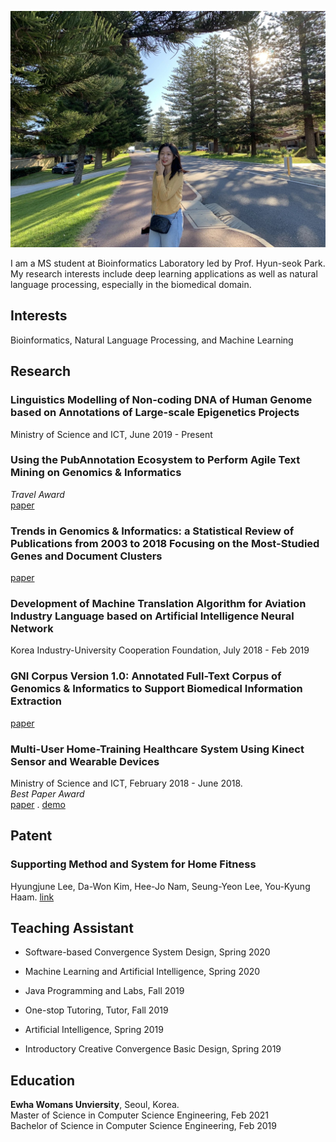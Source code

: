 ![Image](./img/main.png)

I am a MS student at Bioinformatics Laboratory led by Prof. Hyun-seok Park.   
My research interests include deep learning applications as well as natural language processing, especially in the biomedical domain.

## Interests

Bioinformatics, Natural Language Processing, and Machine Learning

## Research

### Linguistics Modelling of Non-coding DNA of Human Genome based on Annotations of Large-scale Epigenetics Projects 
Ministry of Science and ICT, June 2019 - Present

### Using the PubAnnotation Ecosystem to Perform Agile Text Mining on Genomics & Informatics
*Travel Award*  
[paper](https://genominfo.org/upload/pdf/gi-2020-18-2-e13.pdf)

### Trends in Genomics & Informatics: a Statistical Review of Publications from 2003 to 2018 Focusing on the Most-Studied Genes and Document Clusters
[paper](https://genominfo.org/upload/pdf/gi-2019-17-3-e25.pdf)

### Development of Machine Translation Algorithm for Aviation Industry Language based on Artificial Intelligence Neural Network 
Korea Industry-University Cooperation Foundation, July 2018 - Feb 2019

### GNI Corpus Version 1.0: Annotated Full-Text Corpus of Genomics & Informatics to Support Biomedical Information Extraction
[paper](https://genominfo.org/upload/pdf/gi-2018-16-3-75.pdf) 

### Multi-User Home-Training Healthcare System Using Kinect Sensor and Wearable Devices 
Ministry of Science and ICT, February 2018 - June 2018.  
*Best Paper Award*   
[paper](https://drive.google.com/file/d/1UOr8o4n1I96SHbNpzIr14przjWCwSnEy/view?usp=sharing) . [demo](https://www.youtube.com/watch?v=v5fK2L9En_w)

## Patent

### Supporting Method and System for Home Fitness ###
Hyungjune Lee, Da-Won Kim, Hee-Jo Nam, Seung-Yeon Lee, You-Kyung Haam. 
[link](https://doi.org/10.8080/1020180163201)


## Teaching Assistant

- Software-based Convergence System Design, Spring 2020

- Machine Learning and Artificial Intelligence, Spring 2020

- Java Programming and Labs, Fall 2019
 
- One-stop Tutoring, Tutor, Fall 2019

- Artificial Intelligence, Spring 2019

- Introductory Creative Convergence Basic Design, Spring 2019

## Education

**Ewha Womans Unviersity**, Seoul, Korea.  
Master of Science in Computer Science Engineering, Feb 2021<br/>
Bachelor of Science in Computer Science Engineering, Feb 2019
